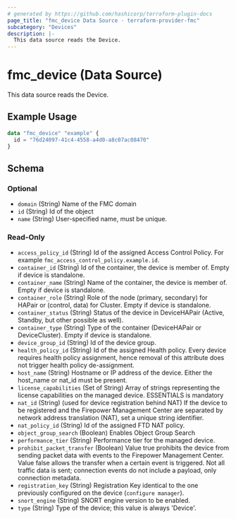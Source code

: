```yaml
---
# generated by https://github.com/hashicorp/terraform-plugin-docs
page_title: "fmc_device Data Source - terraform-provider-fmc"
subcategory: "Devices"
description: |-
  This data source reads the Device.
---
```


# fmc_device (Data Source)

This data source reads the Device.

## Example Usage

```terraform
data "fmc_device" "example" {
  id = "76d24097-41c4-4558-a4d0-a8c07ac08470"
}
```

<!-- schema generated by tfplugindocs -->
## Schema

### Optional

- `domain` (String) Name of the FMC domain
- `id` (String) Id of the object
- `name` (String) User-specified name, must be unique.

### Read-Only

- `access_policy_id` (String) Id of the assigned Access Control Policy. For example `fmc_access_control_policy.example.id`.
- `container_id` (String) Id of the container, the device is member of. Empty if device is standalone.
- `container_name` (String) Name of the container, the device is member of. Empty if device is standalone.
- `container_role` (String) Role of the node (primary, secondary) for HAPair or (control, data) for Cluster. Empty if device is standalone.
- `container_status` (String) Status of the device in DeviceHAPair (Active, Standby, but other possible as well).
- `container_type` (String) Type of the container (DeviceHAPair or DeviceCluster). Empty if device is standalone.
- `device_group_id` (String) Id of the device group.
- `health_policy_id` (String) Id of the assigned Health policy. Every device requires health policy assignment, hence removal of this attribute does not trigger health policy de-assignment.
- `host_name` (String) Hostname or IP address of the device. Either the host_name or nat_id must be present.
- `license_capabilities` (Set of String) Array of strings representing the license capabilities on the managed device. ESSENTIALS is mandatory
- `nat_id` (String) (used for device registration behind NAT) If the device to be registered and the Firepower Management Center are separated by network address translation (NAT), set a unique string identifier.
- `nat_policy_id` (String) Id of the assigned FTD NAT policy.
- `object_group_search` (Boolean) Enables Object Group Search
- `performance_tier` (String) Performance tier for the managed device.
- `prohibit_packet_transfer` (Boolean) Value true prohibits the device from sending packet data with events to the Firepower Management Center. Value false allows the transfer when a certain event is triggered. Not all traffic data is sent; connection events do not include a payload, only connection metadata.
- `registration_key` (String) Registration Key identical to the one previously configured on the device (`configure manager`).
- `snort_engine` (String) SNORT engine version to be enabled.
- `type` (String) Type of the device; this value is always 'Device'.
